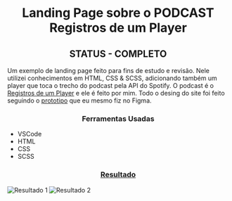 <h1 align="center">Landing Page sobre o PODCAST Registros de um Player</h1>

<h2 align="center">STATUS - COMPLETO</h2>

Um exemplo de landing page feito para fins de estudo e revisão. Nele utilizei conhecimentos em HTML, CSS & SCSS, adicionando também um player que toca o trecho do podcast pela API do Spotify. O podcast é o [Registros de um Player](https://linktr.ee/viictorsr388) e ele é feito por mim. Todo o desing do site foi feito seguindo o [prototipo](https://www.figma.com/file/acLI7OlD6Qvrh4svmqsEDj/Landing-Page---Registros-de-Um-Player?node-id=0%3A1) que eu mesmo fiz no Figma.

<h3 align="center">Ferramentas Usadas</h3>

- VSCode
- HTML
- CSS
- SCSS

<h3 align="center"><a href="https://viictorsr388.github.io/landing-page_podcast/index">Resultado</a></h3>

![Resultado 1](https://user-images.githubusercontent.com/71882342/185629747-527fd82e-b511-4506-8ab6-a29023ef08ff.png)
![Resultado 2](https://user-images.githubusercontent.com/71882342/185629760-0da506bf-614a-4c08-9837-e970ec2151c8.png)
